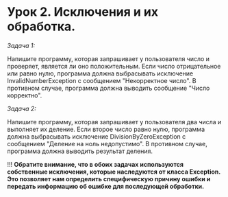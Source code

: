 # Урок 2. Исключения и их обработка.

*Задача 1:*

Напишите программу, которая запрашивает у пользователя число и проверяет, является ли оно положительным. Если число отрицательное или равно нулю,
программа должна выбрасывать исключение InvalidNumberException с сообщением "Некорректное число". В противном случае, программа должна выводить сообщение "Число корректно".

*Задача 2:*

Напишите программу, которая запрашивает у пользователя два числа и выполняет их деление. Если второе число равно нулю, 
программа должна выбрасывать исключение DivisionByZeroException с сообщением "Деление на ноль недопустимо". В противном случае, программа должна выводить результат деления.



!!!
**Обратите внимание, что в обоих задачах используются собственные исключения, которые наследуются от класса Exception.
Это позволяет нам определить специфическую причину ошибки и передать информацию об ошибке для последующей обработки.**
